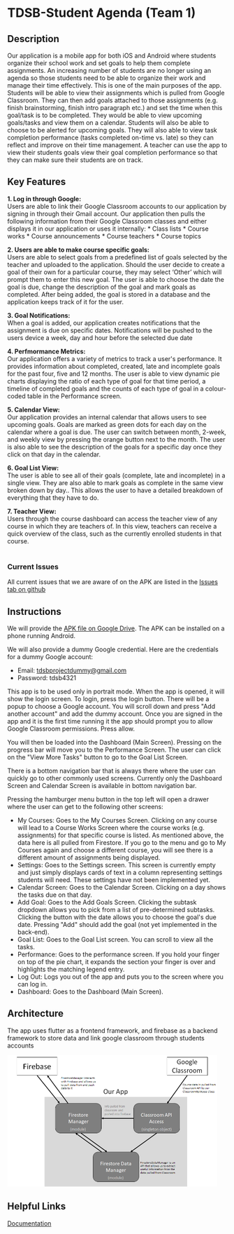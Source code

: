 # TDSB-Student Agenda (Team 1)

## Description 
Our application is a mobile app for both iOS and Android where students organize their school work and set goals to help them complete assignments. An increasing number of students are no longer using an agenda so those students need to be able to organize their work and manage their time effectively. This is one of the main purposes of the app. Students will be able to view their assignments which is pulled from Google Classroom. They can then add goals attached to those assignments (e.g. finish brainstorming, finish intro paragraph etc.) and set the time when this goal/task is to be completed. They would be able to view upcoming goals/tasks and view them on a calendar. Students will also be able to choose to be alerted for upcoming goals. They will also able to view task completion performance (tasks completed on-time vs. late) so they can reflect and improve on their time management. A teacher can use the app to view their students goals view their goal completion performance so that they can make sure their students are on track.


## Key Features
__1. Log in through Google:__<br/>
Users are able to link their Google Classroom accounts to our application by signing in through their Gmail account.
Our application then pulls the following information from their Google Classroom classes and either displays it in our application or uses it internally:
    * Class lists
    * Course works
    * Course announcements
    * Course teachers
    * Course topics
<br/>

__2. Users are able to make course specific goals:__ <br/>
Users are able to select goals from a predefined list of goals selected by the teacher and uploaded to the application. Should the user decide to create a goal of their own for a particular course, they may select ‘Other’ which will prompt them to enter this new goal. The user is able to choose the date the goal is due, change the description of the goal and mark goals as completed. After being added, the goal is stored in a database and the application keeps track of it for the user.<br/>

__3. Goal Notifications:__ <br/>
When a goal is added, our application creates notifications that the assignment is due on specific dates. Notifications will be pushed to the users device a week, day and hour before the selected due date
<br/>

__4. Perfmormance Metrics:__ <br/>
Our application offers a variety of metrics to track a user's performance. It provides information about completed, created, late and incomplete goals for the past four, five and 12 months. The user is able to view dynamic pie charts displaying the ratio of each type of goal for that time period, a timeline of completed goals and the counts of each type of goal in a colour-coded table in the Performance screen.
<br/>

__5. Calendar View:__ <br/>
Our application provides an internal calendar that allows users to see upcoming goals. Goals are marked as green dots for each day on the calendar where a goal is due. The user can switch between month, 2-week, and weekly view by pressing the orange button next to the month. The user is also able to see the description of the goals for a specific day once they click on that day in the calendar.
<br/>

__6. Goal List View:__<br/>
The user is able to see all of their goals (complete, late and incomplete) in a single view. They are also able to mark goals as complete in the same view broken down by day.. This allows the user to have a detailed breakdown of everything that they have to do.
<br/>

__7. Teacher View:__<br/>
Users through the course dashboard can access the teacher view of any course in which they are teachers of. In this view, teachers can receive a quick overview of the class, such as the currently enrolled students in that course. 
<br/><br/>

### Current Issues
All current issues that we are aware of on the APK are listed in the [Issues tab on github](https://github.com/csc301-fall-2019/team-project-tdsb-team-1/issues)


## Instructions
 We will provide the [APK file on Google Drive](https://drive.google.com/open?id=1jB17rdsIsMsg4Ml-wohERdrAKem1_m_T). The APK can be installed on a phone running Android.

 We will also provide a dummy Google credential. Here are the credentials for a dummy Google account:
 * Email: tdsbprojectdummy@gmail.com
 * Password: tdsb4321

 This app is to be used only in portrait mode. When the app is opened, it will show the login screen. To login, press the login button. There will be a popup to choose a Google account. You will scroll down and press "Add another account" and add the dummy account. Once you are signed in the app and it is the first time running it the app should prompt you to allow Google Classroom permissions. Press allow.

 You will then be loaded into the Dashboard (Main Screen). Pressing on the progress bar will move you to the Performance Screen. The user can click on the "View More Tasks" button to go to the Goal List Screen.

 There is a bottom navigation bar that is always there where the user can quickly go to other commonly used screens. Currently only the Dashboard Screen and Calendar Screen is available in bottom navigation bar.

 Pressing the hamburger menu button in the top left will open a drawer where the user can get to the following other screens:
 * My Courses: Goes to the My Courses Screen. Clicking on any course will lead to a Course Works Screen where the course works (e.g. assignments) for that specific course is listed. As mentioned above, the data here is all pulled from Firestore. If you go to the menu and go to My Courses again and choose a different course, you will see there is a different amount of assignments being displayed.
 * Settings: Goes to the Settings screen. This screen is currently empty and just simply displays cards of text in a column representing settings students will need. These settings have not been implemented yet.
 * Calendar Screen: Goes to the Calendar Screen. Clicking on a day shows the tasks due on that day.
 * Add Goal: Goes to the Add Goals Screen. Clicking the subtask dropdown allows you to pick from a list of pre-determined subtasks. Clicking the button with the date allows you to choose the goal's due date. Pressing "Add" should add the goal (not yet implemented in the back-end).
 * Goal List: Goes to the Goal List screen. You can scroll to view all the tasks.
 * Performance: Goes to the performance screen. If you hold your finger on top of the pie chart, it expands the section your finger is over and highlights the matching legend entry.
 * Log Out: Logs you out of the app and puts you to the screen where you can log in.
 * Dashboard: Goes to the Dashboard (Main Screen).


## Architecture

The app uses flutter as a frontend framework, and firebase as a backend framework to store data and link google classroom through students accounts

<img src="./Images/csc301_app_backend_diagram.png" width="480" height="300">

## Helpful Links

[Documentation](Documentation.md)
